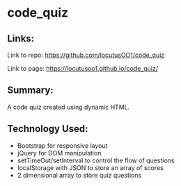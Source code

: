 # code_quiz

## Links:
Link to repo: <https://github.com/locutusOO1/code_quiz>

Link to page: <https://locutusoo1.github.io/code_quiz/>

## Summary:
A code quiz created using dynamic HTML.

## Technology Used:
* Bootstrap for responsive layout
* jQuery for DOM manipulation
* setTimeOut/setInterval to control the flow of questions
* localStorage with JSON to store an array of scores
* 2 dimensional array to store quiz questions

